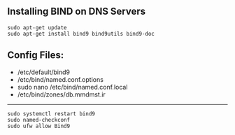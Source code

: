 ## Installing BIND on DNS Servers

    sudo apt-get update
    sudo apt-get install bind9 bind9utils bind9-doc

## Config Files:
 - /etc/default/bind9
 - /etc/bind/named.conf.options
 - sudo nano /etc/bind/named.conf.local
 - /etc/bind/zones/db.mmdmst.ir
---
	sudo systemctl restart bind9
	sudo named-checkconf
	sudo ufw allow Bind9